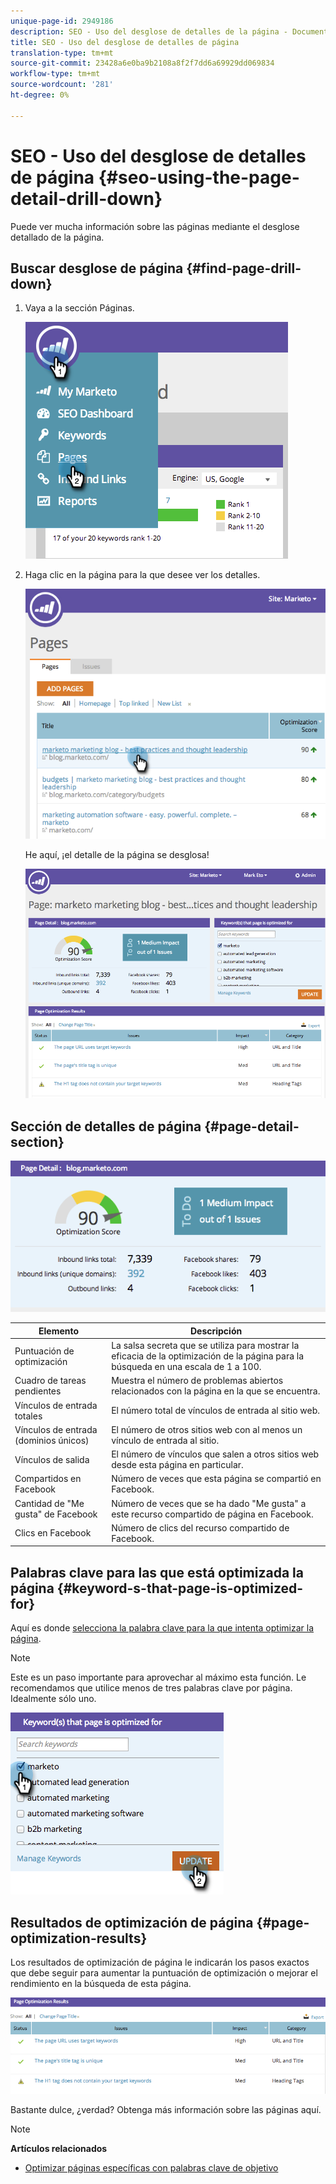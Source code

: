 ```yaml
---
unique-page-id: 2949186
description: SEO - Uso del desglose de detalles de la página - Documentos de marketing - Documentación del producto
title: SEO - Uso del desglose de detalles de página
translation-type: tm+mt
source-git-commit: 23428a6e0ba9b2108a8f2f7dd6a69929dd069834
workflow-type: tm+mt
source-wordcount: '281'
ht-degree: 0%

---
```



# SEO - Uso del desglose de detalles de página {#seo-using-the-page-detail-drill-down}

Puede ver mucha información sobre las páginas mediante el desglose detallado de la página.

## Buscar desglose de página {#find-page-drill-down}

1. Vaya a la sección Páginas.

   ![](assets/image2014-9-17-21-3a54-3a53.png)

1. Haga clic en la página para la que desee ver los detalles.

   ![](assets/image2014-9-17-21-3a54-3a58.png)

   He aquí, ¡el detalle de la página se desglosa!

   ![](assets/image2014-9-17-21-3a55-3a2.png)

## Sección de detalles de página {#page-detail-section}

![](assets/image2014-9-17-21-3a55-3a46.png)

| Elemento | Descripción |
|---|---|
| Puntuación de optimización | La salsa secreta que se utiliza para mostrar la eficacia de la optimización de la página para la búsqueda en una escala de 1 a 100. |
| Cuadro de tareas pendientes | Muestra el número de problemas abiertos relacionados con la página en la que se encuentra. |
| Vínculos de entrada totales | El número total de vínculos de entrada al sitio web. |
| Vínculos de entrada (dominios únicos) | El número de otros sitios web con al menos un vínculo de entrada al sitio. |
| Vínculos de salida | El número de vínculos que salen a otros sitios web desde esta página en particular. |
| Compartidos en Facebook | Número de veces que esta página se compartió en Facebook. |
| Cantidad de &quot;Me gusta&quot; de Facebook | Número de veces que se ha dado &quot;Me gusta&quot; a este recurso compartido de página en Facebook. |
| Clics en Facebook | Número de clics del recurso compartido de Facebook. |

## Palabras clave para las que está optimizada la página  {#keyword-s-that-page-is-optimized-for}

Aquí es donde [selecciona la palabra clave para la que intenta optimizar la página](../../../../product-docs/additional-apps/seo/keywords/seo-optimize-specific-pages-with-targeted-keywords.md).

>[!NOTE]
>
>Este es un paso importante para aprovechar al máximo esta función. Le recomendamos que utilice menos de tres palabras clave por página. Idealmente sólo uno.

![](assets/image2014-9-17-21-3a56-3a35.png)

## Resultados de optimización de página {#page-optimization-results}

Los resultados de optimización de página le indicarán los pasos exactos que debe seguir para aumentar la puntuación de optimización o mejorar el rendimiento en la búsqueda de esta página.

![](assets/image2014-9-17-21-3a56-3a41.png)

Bastante dulce, ¿verdad? Obtenga más información sobre las páginas aquí.

>[!NOTE]
>
>**Artículos relacionados**
>
>* [Optimizar páginas específicas con palabras clave de objetivo](../../../../product-docs/additional-apps/seo/keywords/seo-optimize-specific-pages-with-targeted-keywords.md)

>



